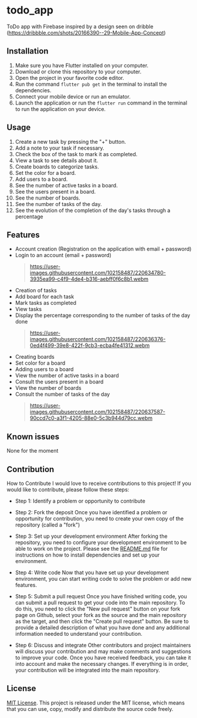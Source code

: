 # todo_app

ToDo app with Firebase inspired by a design seen on
dribble (https://dribbble.com/shots/20166390--29-Mobile-App-Concept)

## Installation

1. Make sure you have Flutter installed on your computer.
2. Download or clone this repository to your computer.
3. Open the project in your favorite code editor.
4. Run the command `flutter pub get` in the terminal to install the dependencies.
5. Connect your mobile device or run an emulator.
6. Launch the application or run the `flutter run` command in the terminal to run the application on
   your device.

## Usage

1. Create a new task by pressing the "+" button.
2. Add a note to your task if necessary.
3. Check the box of the task to mark it as completed.
4. View a task to see details about it.
5. Create boards to categorize tasks.
6. Set the color for a board.
7. Add users to a board.
8. See the number of active tasks in a board.
9. See the users present in a board.
10. See the number of boards.
11. See the number of tasks of the day.
12. See the evolution of the completion of the day's tasks through a percentage

## Features

- Account creation (Registration on the application with email + password)
- Login to an account (email + password)
  > https://user-images.githubusercontent.com/102158487/220634780-3935ea99-c4f9-4de4-b316-aebff0f6c8b1.webm
- Creation of tasks
- Add board for each task
- Mark tasks as completed
- View tasks
- Display the percentage corresponding to the number of tasks of the day done
  > https://user-images.githubusercontent.com/102158487/220636376-0ed4f499-39e8-422f-9cb3-ecba4fe41312.webm
- Creating boards
- Set color for a board
- Adding users to a board
- View the number of active tasks in a board
- Consult the users present in a board
- View the number of boards
- Consult the number of tasks of the day
  > https://user-images.githubusercontent.com/102158487/220637587-90ccd7c0-a3f1-4205-88e0-5c3b944d79cc.webm

## Known issues

None for the moment

## Contribution

How to Contribute I would love to receive contributions to this project! If you would like to
contribute, please follow these steps:

- Step 1: Identify a problem or opportunity to contribute

- Step 2: Fork the deposit Once you have identified a problem or opportunity for contribution, you
  need to create your own copy of the repository (called a "fork")

- Step 3: Set up your development environment After forking the repository, you need to configure
  your development environment to be able to work on the project. Please see
  the [README.md](https://github.com/PrinceLeBon/todo_app/blob/main/README.md) file for instructions
  on how to install dependencies and set up your environment.

- Step 4: Write code Now that you have set up your development environment, you can start writing
  code to solve the problem or add new features.

- Step 5: Submit a pull request Once you have finished writing code, you can submit a pull request
  to get your code into the main repository. To do this, you need to click the "New pull request"
  button on your fork page on Github, select your fork as the source and the main repository as the
  target, and then click the "Create pull request" button. Be sure to provide a detailed description
  of what you have done and any additional information needed to understand your contribution.

- Step 6: Discuss and integrate Other contributors and project maintainers will discuss your
  contribution and may make comments and suggestions to improve your code. Once you have received
  feedback, you can take it into account and make the necessary changes. If everything is in order,
  your contribution will be integrated into the main repository.

## License

[MIT License](https://opensource.org/licenses/MIT). This project is released under the MIT license,
which means that you can use, copy, modify and distribute the source code freely.
